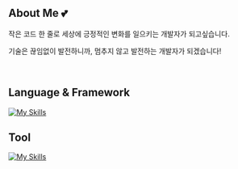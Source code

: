 ## About Me 💕
작은 코드 한 줄로 세상에 긍정적인 변화를 일으키는 개발자가 되고싶습니다.

기술은 끊임없이 발전하니까, 멈추지 않고 발전하는 개발자가 되겠습니다!

<br>

## Language & Framework

[![My Skills](https://skillicons.dev/icons?i=html,css,js,java,c,react)](https://skillicons.dev)

## Tool

[![My Skills](https://skillicons.dev/icons?i=androidstudio,discord,eclipse,figma,notion,ps,vscode,visualstudio)](https://skillicons.dev)
